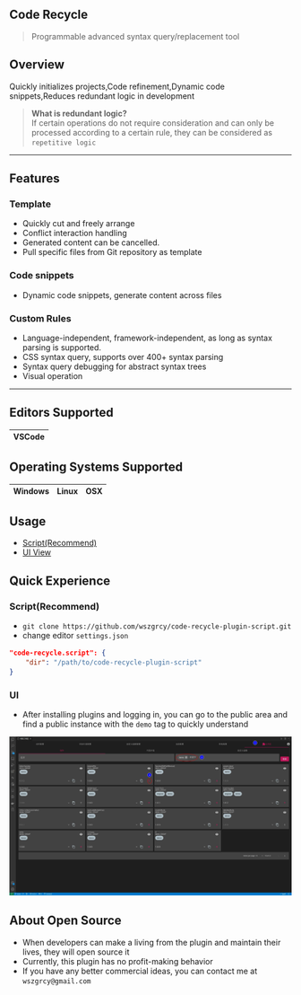 ## Code Recycle
> Programmable advanced syntax query/replacement tool


## Overview

Quickly initializes projects,Code refinement,Dynamic code snippets,Reduces redundant logic in development

> **What is redundant logic?**  
> If certain operations do not require consideration and can only be processed according to a certain rule, they can be considered as `repetitive logic`

---

## Features
### Template
- Quickly cut and freely arrange
- Conflict interaction handling
- Generated content can be cancelled.
- Pull specific files from Git repository as template

### Code snippets
- Dynamic code snippets, generate content across files

### Custom Rules
- Language-independent, framework-independent, as long as syntax parsing is supported.
- CSS syntax query, supports over 400+ syntax parsing
- Syntax query debugging for abstract syntax trees
- Visual operation

---

## Editors Supported
| VSCode |
| - |

## Operating Systems Supported
| Windows | Linux | OSX |
| ------- | ------- | ---- |

## Usage
- [Script(Recommend)](./quickstart-script.md)
- [UI View](./quickstart.md)

## Quick Experience

### Script(Recommend)
- `git clone https://github.com/wszgrcy/code-recycle-plugin-script.git`
- change editor `settings.json`

```json
"code-recycle.script": {
    "dir": "/path/to/code-recycle-plugin-script"
}
```

### UI
- After installing plugins and logging in, you can go to the public area and find a public instance with the `demo` tag to quickly understand

![公共区](../zh-Hans/image/公共区.jpg)

## About Open Source

- When developers can make a living from the plugin and maintain their lives, they will open source it
- Currently, this plugin has no profit-making behavior
- If you have any better commercial ideas, you can contact me at `wszgrcy@gmail.com`